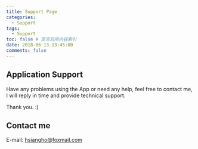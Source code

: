 ```yaml
---
title: Support Page
categories:
  - Support
tags:
  - Support
toc: false # 是否启用内容索引
date: 2018-06-13 13:45:00
comments: false
---
```


## Application Support
Have any problems using the App or need any help, feel free to contact me, I will reply in time and provide technical support.

Thank you. :)

## Contact me
E-mail: hsiangho@foxmail.com

